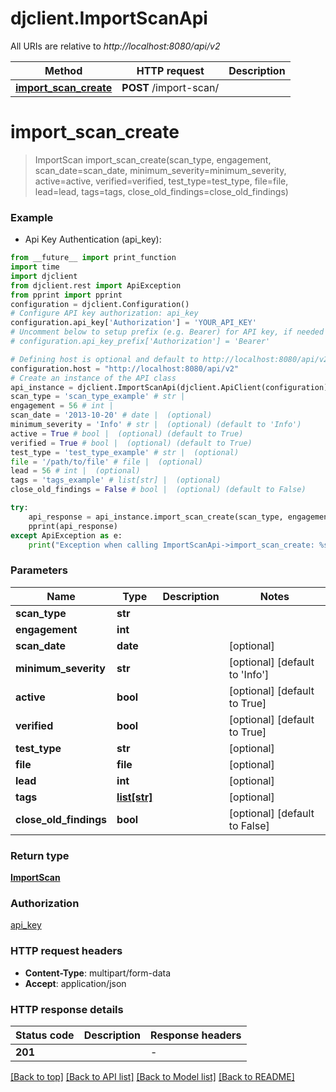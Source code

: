 # djclient.ImportScanApi

All URIs are relative to *http://localhost:8080/api/v2*

Method | HTTP request | Description
------------- | ------------- | -------------
[**import_scan_create**](ImportScanApi.md#import_scan_create) | **POST** /import-scan/ | 


# **import_scan_create**
> ImportScan import_scan_create(scan_type, engagement, scan_date=scan_date, minimum_severity=minimum_severity, active=active, verified=verified, test_type=test_type, file=file, lead=lead, tags=tags, close_old_findings=close_old_findings)



### Example

* Api Key Authentication (api_key):
```python
from __future__ import print_function
import time
import djclient
from djclient.rest import ApiException
from pprint import pprint
configuration = djclient.Configuration()
# Configure API key authorization: api_key
configuration.api_key['Authorization'] = 'YOUR_API_KEY'
# Uncomment below to setup prefix (e.g. Bearer) for API key, if needed
# configuration.api_key_prefix['Authorization'] = 'Bearer'

# Defining host is optional and default to http://localhost:8080/api/v2
configuration.host = "http://localhost:8080/api/v2"
# Create an instance of the API class
api_instance = djclient.ImportScanApi(djclient.ApiClient(configuration))
scan_type = 'scan_type_example' # str | 
engagement = 56 # int | 
scan_date = '2013-10-20' # date |  (optional)
minimum_severity = 'Info' # str |  (optional) (default to 'Info')
active = True # bool |  (optional) (default to True)
verified = True # bool |  (optional) (default to True)
test_type = 'test_type_example' # str |  (optional)
file = '/path/to/file' # file |  (optional)
lead = 56 # int |  (optional)
tags = 'tags_example' # list[str] |  (optional)
close_old_findings = False # bool |  (optional) (default to False)

try:
    api_response = api_instance.import_scan_create(scan_type, engagement, scan_date=scan_date, minimum_severity=minimum_severity, active=active, verified=verified, test_type=test_type, file=file, lead=lead, tags=tags, close_old_findings=close_old_findings)
    pprint(api_response)
except ApiException as e:
    print("Exception when calling ImportScanApi->import_scan_create: %s\n" % e)
```

### Parameters

Name | Type | Description  | Notes
------------- | ------------- | ------------- | -------------
 **scan_type** | **str**|  | 
 **engagement** | **int**|  | 
 **scan_date** | **date**|  | [optional] 
 **minimum_severity** | **str**|  | [optional] [default to &#39;Info&#39;]
 **active** | **bool**|  | [optional] [default to True]
 **verified** | **bool**|  | [optional] [default to True]
 **test_type** | **str**|  | [optional] 
 **file** | **file**|  | [optional] 
 **lead** | **int**|  | [optional] 
 **tags** | [**list[str]**](str.md)|  | [optional] 
 **close_old_findings** | **bool**|  | [optional] [default to False]

### Return type

[**ImportScan**](ImportScan.md)

### Authorization

[api_key](../README.md#api_key)

### HTTP request headers

 - **Content-Type**: multipart/form-data
 - **Accept**: application/json

### HTTP response details
| Status code | Description | Response headers |
|-------------|-------------|------------------|
**201** |  |  -  |

[[Back to top]](#) [[Back to API list]](../README.md#documentation-for-api-endpoints) [[Back to Model list]](../README.md#documentation-for-models) [[Back to README]](../README.md)

